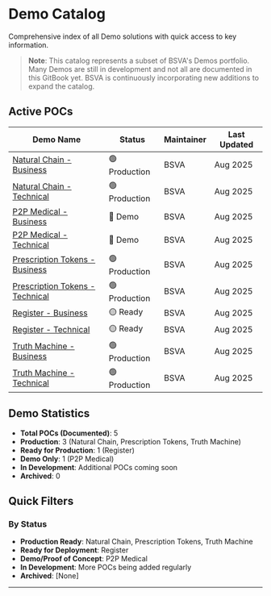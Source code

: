 # Demo Catalog

Comprehensive index of all Demo solutions with quick access to key information.

> **Note**: This catalog represents a subset of BSVA's Demos portfolio. Many Demos are still in development and not all are documented in this GitBook yet. BSVA is continuously incorporating new additions to expand the catalog.

## Active POCs

| Demo Name                             | Status        | Maintainer | Last Updated |
|---------------------------------------|---------------|------------|--------------|
| [Natural Chain - Business](demo-catalog/natural-chain/business-natural-chain.md)       | 🟢 Production | BSVA       | Aug 2025     |
| [Natural Chain - Technical](demo-catalog/natural-chain/technical-natural-chain.md)     | 🟢 Production | BSVA       | Aug 2025     |
| [P2P Medical - Business](demo-catalog/p2p-medical/business-p2p-medical.md)            | 🔵 Demo       | BSVA       | Aug 2025     |
| [P2P Medical - Technical](demo-catalog/p2p-medical/technical-p2p-medical.md)          | 🔵 Demo       | BSVA       | Aug 2025     |
| [Prescription Tokens - Business](demo-catalog/prescription-tokens/business-prescription-tokens.md) | 🟢 Production | BSVA | Aug 2025     |
| [Prescription Tokens - Technical](demo-catalog/prescription-tokens/technical-prescription-tokens.md) | 🟢 Production | BSVA | Aug 2025     |
| [Register - Business](demo-catalog/register/business-register.md)                     | 🟡 Ready      | BSVA       | Aug 2025     |
| [Register - Technical](demo-catalog/register/technical-register.md)                   | 🟡 Ready      | BSVA       | Aug 2025     |
| [Truth Machine - Business](demo-catalog/truth-machine/business-truth-machine.md)      | 🟢 Production | BSVA       | Aug 2025     |
| [Truth Machine - Technical](demo-catalog/truth-machine/technical-truth-machine.md)    | 🟢 Production | BSVA       | Aug 2025     |

## Demo Statistics

- **Total POCs (Documented)**: 5
- **Production**: 3 (Natural Chain, Prescription Tokens, Truth Machine)
- **Ready for Production**: 1 (Register)
- **Demo Only**: 1 (P2P Medical)
- **In Development**: Additional POCs coming soon
- **Archived**: 0

## Quick Filters

### By Status
- **Production Ready**: Natural Chain, Prescription Tokens, Truth Machine
- **Ready for Deployment**: Register
- **Demo/Proof of Concept**: P2P Medical
- **In Development**: More POCs being added regularly
- **Archived**: [None]

---
